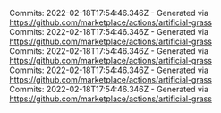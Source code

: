 Commits: 2022-02-18T17:54:46.346Z - Generated via https://github.com/marketplace/actions/artificial-grass
<br>
Commits: 2022-02-18T17:54:46.346Z - Generated via https://github.com/marketplace/actions/artificial-grass
<br>
Commits: 2022-02-18T17:54:46.346Z - Generated via https://github.com/marketplace/actions/artificial-grass
<br>
Commits: 2022-02-18T17:54:46.346Z - Generated via https://github.com/marketplace/actions/artificial-grass
<br>
Commits: 2022-02-18T17:54:46.346Z - Generated via https://github.com/marketplace/actions/artificial-grass
<br>
